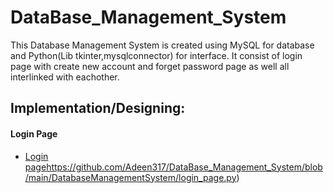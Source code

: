 # DataBase_Management_System
This Database Management System is created using MySQL for database and Python(Lib tkinter,mysqlconnector) for interface. It consist of login page with create new account and forget password page as well all interlinked with eachother.

## Implementation/Designing:
#### Login Page
- [Login page](https://github.com/Adeen317/DataBase_Management_System/blob/main/DatabaseManagementSystem/login_page.py)https://github.com/Adeen317/DataBase_Management_System/blob/main/DatabaseManagementSystem/login_page.py)
